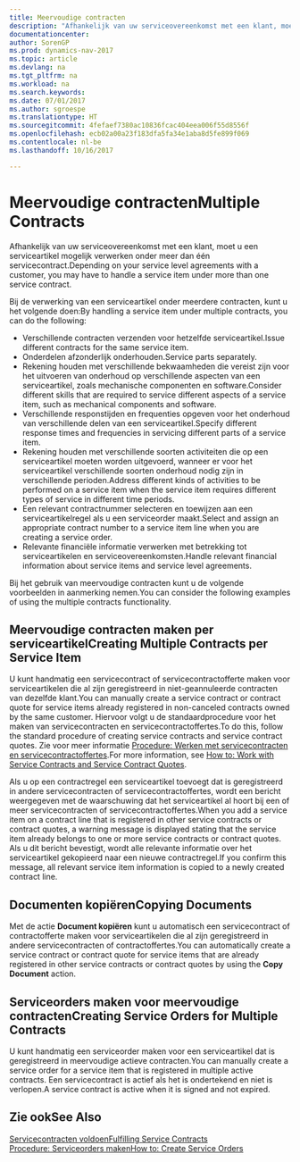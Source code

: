 ```yaml
---
title: Meervoudige contracten
description: "Afhankelijk van uw serviceovereenkomst met een klant, moet u een serviceartikel mogelijk verwerken onder meer dan één servicecontract."
documentationcenter: 
author: SorenGP
ms.prod: dynamics-nav-2017
ms.topic: article
ms.devlang: na
ms.tgt_pltfrm: na
ms.workload: na
ms.search.keywords: 
ms.date: 07/01/2017
ms.author: sgroespe
ms.translationtype: HT
ms.sourcegitcommit: 4fefaef7380ac10836fcac404eea006f55d8556f
ms.openlocfilehash: ecb02a00a23f183dfa5fa34e1aba8d5fe899f069
ms.contentlocale: nl-be
ms.lasthandoff: 10/16/2017

---
```

# <a name="multiple-contracts"></a><span data-ttu-id="227a0-103">Meervoudige contracten</span><span class="sxs-lookup"><span data-stu-id="227a0-103">Multiple Contracts</span></span>
<span data-ttu-id="227a0-104">Afhankelijk van uw serviceovereenkomst met een klant, moet u een serviceartikel mogelijk verwerken onder meer dan één servicecontract.</span><span class="sxs-lookup"><span data-stu-id="227a0-104">Depending on your service level agreements with a customer, you may have to handle a service item under more than one service contract.</span></span>  
  
<span data-ttu-id="227a0-105">Bij de verwerking van een serviceartikel onder meerdere contracten, kunt u het volgende doen:</span><span class="sxs-lookup"><span data-stu-id="227a0-105">By handling a service item under multiple contracts, you can do the following:</span></span>  
  
* <span data-ttu-id="227a0-106">Verschillende contracten verzenden voor hetzelfde serviceartikel.</span><span class="sxs-lookup"><span data-stu-id="227a0-106">Issue different contracts for the same service item.</span></span>  
* <span data-ttu-id="227a0-107">Onderdelen afzonderlijk onderhouden.</span><span class="sxs-lookup"><span data-stu-id="227a0-107">Service parts separately.</span></span>  
* <span data-ttu-id="227a0-108">Rekening houden met verschillende bekwaamheden die vereist zijn voor het uitvoeren van onderhoud op verschillende aspecten van een serviceartikel, zoals mechanische componenten en software.</span><span class="sxs-lookup"><span data-stu-id="227a0-108">Consider different skills that are required to service different aspects of a service item, such as mechanical components and software.</span></span>  
* <span data-ttu-id="227a0-109">Verschillende responstijden en frequenties opgeven voor het onderhoud van verschillende delen van een serviceartikel.</span><span class="sxs-lookup"><span data-stu-id="227a0-109">Specify different response times and frequencies in servicing different parts of a service item.</span></span>  
* <span data-ttu-id="227a0-110">Rekening houden met verschillende soorten activiteiten die op een serviceartikel moeten worden uitgevoerd, wanneer er voor het serviceartikel verschillende soorten onderhoud nodig zijn in verschillende perioden.</span><span class="sxs-lookup"><span data-stu-id="227a0-110">Address different kinds of activities to be performed on a service item when the service item requires different types of service in different time periods.</span></span>  
* <span data-ttu-id="227a0-111">Een relevant contractnummer selecteren en toewijzen aan een serviceartikelregel als u een serviceorder maakt.</span><span class="sxs-lookup"><span data-stu-id="227a0-111">Select and assign an appropriate contract number to a service item line when you are creating a service order.</span></span>  
* <span data-ttu-id="227a0-112">Relevante financiële informatie verwerken met betrekking tot serviceartikelen en serviceovereenkomsten.</span><span class="sxs-lookup"><span data-stu-id="227a0-112">Handle relevant financial information about service items and service level agreements.</span></span>  
  
<span data-ttu-id="227a0-113">Bij het gebruik van meervoudige contracten kunt u de volgende voorbeelden in aanmerking nemen.</span><span class="sxs-lookup"><span data-stu-id="227a0-113">You can consider the following examples of using the multiple contracts functionality.</span></span>  
  
## <a name="creating-multiple-contracts-per-service-item"></a><span data-ttu-id="227a0-114">Meervoudige contracten maken per serviceartikel</span><span class="sxs-lookup"><span data-stu-id="227a0-114">Creating Multiple Contracts per Service Item</span></span>  
<span data-ttu-id="227a0-115">U kunt handmatig een servicecontract of servicecontractofferte maken voor serviceartikelen die al zijn geregistreerd in niet-geannuleerde contracten van dezelfde klant.</span><span class="sxs-lookup"><span data-stu-id="227a0-115">You can manually create a service contract or contract quote for service items already registered in non-canceled contracts owned by the same customer.</span></span> <span data-ttu-id="227a0-116">Hiervoor volgt u de standaardprocedure voor het maken van servicecontracten en servicecontractoffertes.</span><span class="sxs-lookup"><span data-stu-id="227a0-116">To do this, follow the standard procedure of creating service contracts and service contract quotes.</span></span> <span data-ttu-id="227a0-117">Zie voor meer informatie [Procedure: Werken met servicecontracten en servicecontractoffertes](service-how-to-create-service-contracts-and-service-contract-quotes.md).</span><span class="sxs-lookup"><span data-stu-id="227a0-117">For more information, see [How to: Work with Service Contracts and Service Contract Quotes](service-how-to-create-service-contracts-and-service-contract-quotes.md).</span></span>  
  
<span data-ttu-id="227a0-118">Als u op een contractregel een serviceartikel toevoegt dat is geregistreerd in andere servicecontracten of servicecontractoffertes, wordt een bericht weergegeven met de waarschuwing dat het serviceartikel al hoort bij een of meer servicecontracten of servicecontractoffertes.</span><span class="sxs-lookup"><span data-stu-id="227a0-118">When you add a service item on a contract line that is registered in other service contracts or contract quotes, a warning message is displayed stating that the service item already belongs to one or more service contracts or contract quotes.</span></span> <span data-ttu-id="227a0-119">Als u dit bericht bevestigt, wordt alle relevante informatie over het serviceartikel gekopieerd naar een nieuwe contractregel.</span><span class="sxs-lookup"><span data-stu-id="227a0-119">If you confirm this message, all relevant service item information is copied to a newly created contract line.</span></span>  
  
## <a name="copying-documents"></a><span data-ttu-id="227a0-120">Documenten kopiëren</span><span class="sxs-lookup"><span data-stu-id="227a0-120">Copying Documents</span></span>  
<span data-ttu-id="227a0-121">Met de actie **Document kopiëren** kunt u automatisch een servicecontract of contractofferte maken voor serviceartikelen die al zijn geregistreerd in andere servicecontracten of contractoffertes.</span><span class="sxs-lookup"><span data-stu-id="227a0-121">You can automatically create a service contract or contract quote for service items that are already registered in other service contracts or contract quotes by using the **Copy Document** action.</span></span>  
  
## <a name="creating-service-orders-for-multiple-contracts"></a><span data-ttu-id="227a0-122">Serviceorders maken voor meervoudige contracten</span><span class="sxs-lookup"><span data-stu-id="227a0-122">Creating Service Orders for Multiple Contracts</span></span>  
<span data-ttu-id="227a0-123">U kunt handmatig een serviceorder maken voor een serviceartikel dat is geregistreerd in meervoudige actieve contracten.</span><span class="sxs-lookup"><span data-stu-id="227a0-123">You can manually create a service order for a service item that is registered in multiple active contracts.</span></span> <span data-ttu-id="227a0-124">Een servicecontract is actief als het is ondertekend en niet is verlopen.</span><span class="sxs-lookup"><span data-stu-id="227a0-124">A service contract is active when it is signed and not expired.</span></span>  
  
## <a name="see-also"></a><span data-ttu-id="227a0-125">Zie ook</span><span class="sxs-lookup"><span data-stu-id="227a0-125">See Also</span></span>  
[<span data-ttu-id="227a0-126">Servicecontracten voldoen</span><span class="sxs-lookup"><span data-stu-id="227a0-126">Fulfilling Service Contracts</span></span>](service-fulfill-service-contracts.md)  
[<span data-ttu-id="227a0-127">Procedure: Serviceorders maken</span><span class="sxs-lookup"><span data-stu-id="227a0-127">How to: Create Service Orders</span></span>](service-how-to-create-service-orders.md)  

